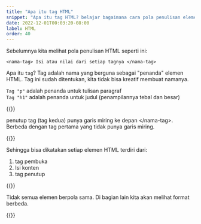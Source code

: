 ```yaml
---
title: "Apa itu tag HTML"
snippet: "Apa itu tag HTML? belajar bagaimana cara pola penulisan elemen elemen di HTML."
date: 2022-12-01T00:03:20-08:00
label: HTML
order: 40
---
```


Sebelumnya kita melihat pola penulisan HTML seperti ini:
```
<nama-tag> Isi atau nilai dari setiap tagnya </nama-tag>
```

Apa itu `tag`? Tag adalah nama yang berguna sebagai "penanda" elemen HTML. Tag ini sudah ditentukan, kita tidak bisa kreatif membuat namanya.

`Tag "p"` adalah penanda untuk tulisan paragraf  
`Tag "h1"` adalah penanda untuk judul (penampilannya tebal dan besar)

{{<alert class="warning">}}

<p> penutup tag (tag kedua) punya garis miring ke depan &lt;/nama-tag&gt;. <br>
Berbeda dengan tag pertama yang tidak punya garis miring.</p>
{{</alert>}}

Sehingga bisa dikatakan setiap elemen HTML terdiri dari:
1. tag pembuka
2. Isi konten
3. tag penutup

{{<alert class="info">}}

<p> Tidak semua elemen berpola sama. Di bagian lain kita akan melihat format berbeda.</p>
{{</alert>}}